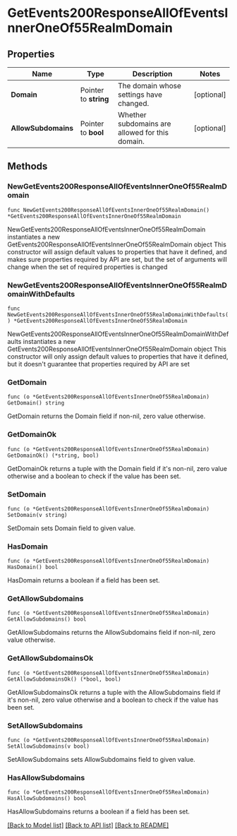 # GetEvents200ResponseAllOfEventsInnerOneOf55RealmDomain

## Properties

Name | Type | Description | Notes
------------ | ------------- | ------------- | -------------
**Domain** | Pointer to **string** | The domain whose settings have changed.  | [optional] 
**AllowSubdomains** | Pointer to **bool** | Whether subdomains are allowed for this domain.  | [optional] 

## Methods

### NewGetEvents200ResponseAllOfEventsInnerOneOf55RealmDomain

`func NewGetEvents200ResponseAllOfEventsInnerOneOf55RealmDomain() *GetEvents200ResponseAllOfEventsInnerOneOf55RealmDomain`

NewGetEvents200ResponseAllOfEventsInnerOneOf55RealmDomain instantiates a new GetEvents200ResponseAllOfEventsInnerOneOf55RealmDomain object
This constructor will assign default values to properties that have it defined,
and makes sure properties required by API are set, but the set of arguments
will change when the set of required properties is changed

### NewGetEvents200ResponseAllOfEventsInnerOneOf55RealmDomainWithDefaults

`func NewGetEvents200ResponseAllOfEventsInnerOneOf55RealmDomainWithDefaults() *GetEvents200ResponseAllOfEventsInnerOneOf55RealmDomain`

NewGetEvents200ResponseAllOfEventsInnerOneOf55RealmDomainWithDefaults instantiates a new GetEvents200ResponseAllOfEventsInnerOneOf55RealmDomain object
This constructor will only assign default values to properties that have it defined,
but it doesn't guarantee that properties required by API are set

### GetDomain

`func (o *GetEvents200ResponseAllOfEventsInnerOneOf55RealmDomain) GetDomain() string`

GetDomain returns the Domain field if non-nil, zero value otherwise.

### GetDomainOk

`func (o *GetEvents200ResponseAllOfEventsInnerOneOf55RealmDomain) GetDomainOk() (*string, bool)`

GetDomainOk returns a tuple with the Domain field if it's non-nil, zero value otherwise
and a boolean to check if the value has been set.

### SetDomain

`func (o *GetEvents200ResponseAllOfEventsInnerOneOf55RealmDomain) SetDomain(v string)`

SetDomain sets Domain field to given value.

### HasDomain

`func (o *GetEvents200ResponseAllOfEventsInnerOneOf55RealmDomain) HasDomain() bool`

HasDomain returns a boolean if a field has been set.

### GetAllowSubdomains

`func (o *GetEvents200ResponseAllOfEventsInnerOneOf55RealmDomain) GetAllowSubdomains() bool`

GetAllowSubdomains returns the AllowSubdomains field if non-nil, zero value otherwise.

### GetAllowSubdomainsOk

`func (o *GetEvents200ResponseAllOfEventsInnerOneOf55RealmDomain) GetAllowSubdomainsOk() (*bool, bool)`

GetAllowSubdomainsOk returns a tuple with the AllowSubdomains field if it's non-nil, zero value otherwise
and a boolean to check if the value has been set.

### SetAllowSubdomains

`func (o *GetEvents200ResponseAllOfEventsInnerOneOf55RealmDomain) SetAllowSubdomains(v bool)`

SetAllowSubdomains sets AllowSubdomains field to given value.

### HasAllowSubdomains

`func (o *GetEvents200ResponseAllOfEventsInnerOneOf55RealmDomain) HasAllowSubdomains() bool`

HasAllowSubdomains returns a boolean if a field has been set.


[[Back to Model list]](../README.md#documentation-for-models) [[Back to API list]](../README.md#documentation-for-api-endpoints) [[Back to README]](../README.md)


